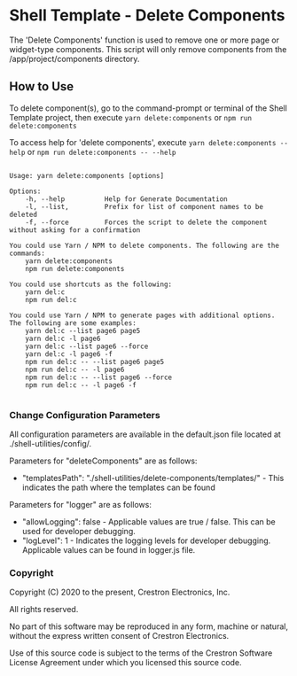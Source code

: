 # Shell Template - Delete Components

The 'Delete Components' function is used to remove one or more page or widget-type components. This script will only remove components from the /app/project/components directory.


## How to Use
To delete component(s), go to the command-prompt or terminal of the Shell Template project, then execute `yarn delete:components` or `npm run delete:components`

To access help for 'delete components', execute `yarn delete:components --help` or `npm run delete:components -- --help`

```

Usage: yarn delete:components [options]

Options:
    -h, --help          Help for Generate Documentation
    -l, --list,         Prefix for list of component names to be deleted
    -f, --force         Forces the script to delete the component without asking for a confirmation

You could use Yarn / NPM to delete components. The following are the commands:
    yarn delete:components
    npm run delete:components

You could use shortcuts as the following:
    yarn del:c
    npm run del:c

You could use Yarn / NPM to generate pages with additional options. The following are some examples:
    yarn del:c --list page6 page5
    yarn del:c -l page6
    yarn del:c --list page6 --force
    yarn del:c -l page6 -f
    npm run del:c -- --list page6 page5
    npm run del:c -- -l page6
    npm run del:c -- --list page6 --force
    npm run del:c -- -l page6 -f
  
```

### Change Configuration Parameters

All configuration parameters are available in the default.json file located at ./shell-utilities/config/.

Parameters for "deleteComponents" are as follows:
- "templatesPath": "./shell-utilities/delete-components/templates/" - This indicates the path where the templates can be found
	
Parameters for "logger" are as follows:
- "allowLogging": false - Applicable values are true / false. This can be used for developer debugging.
- "logLevel": 1 - Indicates the logging levels for developer debugging. Applicable values can be found in logger.js file. 


### Copyright
Copyright (C) 2020 to the present, Crestron Electronics, Inc.

All rights reserved.

No part of this software may be reproduced in any form, machine
or natural, without the express written consent of Crestron Electronics.

Use of this source code is subject to the terms of the Crestron Software License Agreement 
under which you licensed this source code. 
